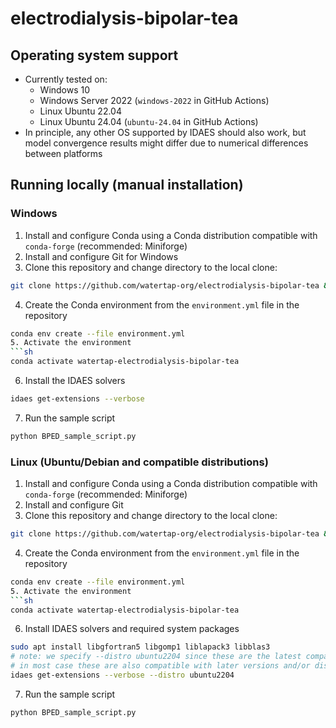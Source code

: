 # electrodialysis-bipolar-tea

## Operating system support

- Currently tested on:
  - Windows 10
  - Windows Server 2022 (`windows-2022` in GitHub Actions)
  - Linux Ubuntu 22.04
  - Linux Ubuntu 24.04 (`ubuntu-24.04` in GitHub Actions)
- In principle, any other OS supported by IDAES should also work, but model convergence results might differ due to numerical differences between platforms

## Running locally (manual installation)

### Windows

1. Install and configure Conda using a Conda distribution compatible with `conda-forge` (recommended: Miniforge)
2. Install and configure Git for Windows
3. Clone this repository and change directory to the local clone:
  ```sh
  git clone https://github.com/watertap-org/electrodialysis-bipolar-tea && cd electrodialysis-bipolar-tea
  ```
4. Create the Conda environment from the `environment.yml` file in the repository
  ```sh
  conda env create --file environment.yml
5. Activate the environment
  ```sh
  conda activate watertap-electrodialysis-bipolar-tea
  ```
6. Install the IDAES solvers
  ```sh
  idaes get-extensions --verbose
  ```
7. Run the sample script
  ```sh
  python BPED_sample_script.py
  ```

### Linux (Ubuntu/Debian and compatible distributions)

1. Install and configure Conda using a Conda distribution compatible with `conda-forge` (recommended: Miniforge)
2. Install and configure Git
3. Clone this repository and change directory to the local clone:
  ```sh
  git clone https://github.com/watertap-org/electrodialysis-bipolar-tea && cd electrodialysis-bipolar-tea
  ```
4. Create the Conda environment from the `environment.yml` file in the repository
  ```sh
  conda env create --file environment.yml
5. Activate the environment
  ```sh
  conda activate watertap-electrodialysis-bipolar-tea
  ```
6. Install IDAES solvers and required system packages
  ```sh
  sudo apt install libgfortran5 libgomp1 liblapack3 libblas3
  # note: we specify --distro ubuntu2204 since these are the latest compatible builds available
  # in most case these are also compatible with later versions and/or distributions
  idaes get-extensions --verbose --distro ubuntu2204
  ```
7. Run the sample script
  ```sh
  python BPED_sample_script.py
  ```
